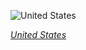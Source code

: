 
![United States](https://www.gstatic.com/prettyearth/assets/full/5037.jpg)

*[United States](https://www.google.com/maps/@44.86168,-85.999316,17z/data=!3m1!1e3)*

